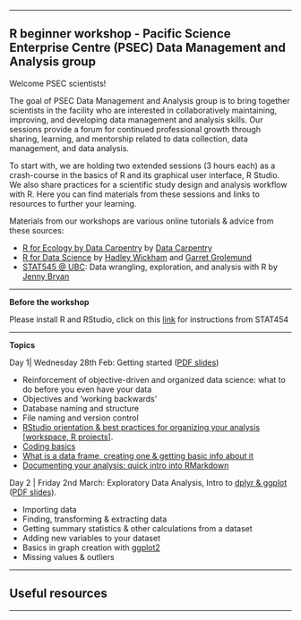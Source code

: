 
---
R beginner workshop - Pacific Science Enterprise Centre (PSEC) Data Management and Analysis group
---


Welcome PSEC scientists!  


The goal of PSEC Data Management and Analysis group is to bring together scientists in the facility who are interested in collaboratively maintaining, improving, and developing data management and analysis skills. Our sessions provide a forum for continued professional growth through sharing, learning, and mentorship related to data collection, data management, and data analysis.

To start with, we are holding two extended sessions (3 hours each) as a crash-course in the basics of R and its graphical user interface, R Studio. We also share practices for a scientific study design and analysis workflow with R. Here you can find materials from these sessions and links to resources to further your learning.

Materials from our workshops are various online tutorials & advice from these sources:

* [R for Ecology by Data Carpentry](http://www.datacarpentry.org/R-ecology-lesson/) by [Data Carpentry](http://www.datacarpentry.org/)
* [R for Data Science](http://r4ds.had.co.nz/introduction.html) by [Hadley Wickham](http://hadley.nz/) and [Garret Grolemund](https://www.datacamp.com/instructors/garrettgrolemund)
* [STAT545 @ UBC](http://stat545.com/): Data wrangling, exploration, and analysis with R by [Jenny Bryan](https://github.com/jennybc)

---
**Before the workshop**

Please install R and RStudio, click on this [link](http://stat545.com/block000_r-rstudio-install.html) for instructions from STAT454

---
**Topics**

Day 1| Wednesday 28th Feb: Getting started ([PDF slides](https://github.com/aposacka/PSEC-R-workshops/tree/master/Slides))

* Reinforcement of objective-driven and organized data science: what to do before you
even have your data
* Objectives and ‘working backwards’
* Database naming and structure
* File naming and version control
* [RStudio orientation & best practices for organizing your analysis [workspace, R projects]](http://stat545.com/block002_hello-r-workspace-wd-project.html).
* [Coding basics](http://www.datacarpentry.org/R-ecology-lesson/01-intro-to-r.html)
* [What is a data frame, creating one & getting basic info about it](http://stat545.com/block006_care-feeding-data.html)
* [Documenting your analysis: quick intro into RMarkdown](https://rmarkdown.rstudio.com/lesson-1.html)

Day 2 | Friday 2nd March: Exploratory Data Analysis, Intro to [dplyr & ggplot](https://www.tidyverse.org/) ([PDF slides]()).  

* Importing data
* Finding, transforming & extracting data
* Getting summary statistics & other calculations from a dataset
* Adding new variables to your dataset
* Basics in graph creation with [ggplot2](http://ggplot2.tidyverse.org/)
* Missing values & outliers

---
Useful resources
---


---